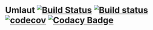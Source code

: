 # Umlaut [![Build Status](https://travis-ci.org/MaLarsson/umlaut.svg?branch=master)](https://travis-ci.org/MaLarsson/umlaut) [![Build status](https://ci.appveyor.com/api/projects/status/x1bnfmae110j5rnm?svg=true)](https://ci.appveyor.com/project/MaLarsson/umlaut) [![codecov](https://codecov.io/gh/MaLarsson/umlaut/branch/master/graph/badge.svg)](https://codecov.io/gh/MaLarsson/umlaut) [![Codacy Badge](https://api.codacy.com/project/badge/Grade/36487008835e43528c7e8a049b069613)](https://www.codacy.com/app/MaLarsson/umlaut?utm_source=github.com&amp;utm_medium=referral&amp;utm_content=MaLarsson/umlaut&amp;utm_campaign=Badge_Grade)
